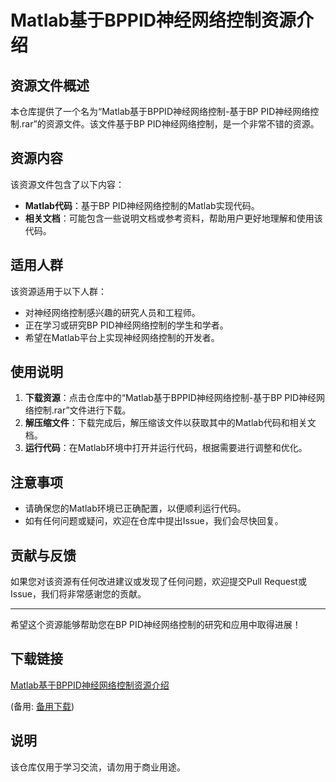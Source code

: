 # Matlab基于BPPID神经网络控制资源介绍

## 资源文件概述

本仓库提供了一个名为“Matlab基于BPPID神经网络控制-基于BP PID神经网络控制.rar”的资源文件。该文件基于BP PID神经网络控制，是一个非常不错的资源。

## 资源内容

该资源文件包含了以下内容：

- **Matlab代码**：基于BP PID神经网络控制的Matlab实现代码。
- **相关文档**：可能包含一些说明文档或参考资料，帮助用户更好地理解和使用该代码。

## 适用人群

该资源适用于以下人群：

- 对神经网络控制感兴趣的研究人员和工程师。
- 正在学习或研究BP PID神经网络控制的学生和学者。
- 希望在Matlab平台上实现神经网络控制的开发者。

## 使用说明

1. **下载资源**：点击仓库中的“Matlab基于BPPID神经网络控制-基于BP PID神经网络控制.rar”文件进行下载。
2. **解压缩文件**：下载完成后，解压缩该文件以获取其中的Matlab代码和相关文档。
3. **运行代码**：在Matlab环境中打开并运行代码，根据需要进行调整和优化。

## 注意事项

- 请确保您的Matlab环境已正确配置，以便顺利运行代码。
- 如有任何问题或疑问，欢迎在仓库中提出Issue，我们会尽快回复。

## 贡献与反馈

如果您对该资源有任何改进建议或发现了任何问题，欢迎提交Pull Request或Issue，我们将非常感谢您的贡献。

---

希望这个资源能够帮助您在BP PID神经网络控制的研究和应用中取得进展！

## 下载链接
[Matlab基于BPPID神经网络控制资源介绍](https://pan.quark.cn/s/5d02a9ee9677) 

(备用: [备用下载](https://pan.baidu.com/s/1RnPw-cvkHwI5JGlW88J8pw?pwd=1234))

## 说明

该仓库仅用于学习交流，请勿用于商业用途。
